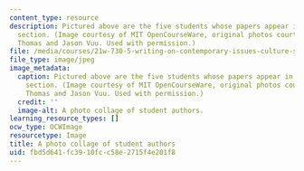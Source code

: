 ```yaml
---
content_type: resource
description: Pictured above are the five students whose papers appear in the assignments
  section. (Image courtesy of MIT OpenCourseWare, original photos courtesy of Anne
  Thomas and Jason Vuu. Used with permission.)
file: /media/courses/21w-730-5-writing-on-contemporary-issues-culture-shock-writing-editing-and-publishing-in-cyberspace-fall-2008/fbd5d641fc3910fcc58e2715f4e201f8_21w-730-5f08-th.jpg
file_type: image/jpeg
image_metadata:
  caption: Pictured above are the five students whose papers appear in the [assignments](pages/assignments)
    section. (Image courtesy of MIT OpenCourseWare, original photos courtesy of Anne
    Thomas and Jason Vuu. Used with permission.)
  credit: ''
  image-alt: A photo collage of student authors.
learning_resource_types: []
ocw_type: OCWImage
resourcetype: Image
title: A photo collage of student authors
uid: fbd5d641-fc39-10fc-c58e-2715f4e201f8
---
```

